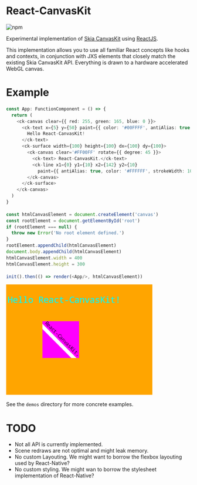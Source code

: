 # React-CanvasKit

![npm](https://img.shields.io/npm/v/react-canvaskit)

Experimental implementation of [Skia CanvasKit](https://skia.org/user/modules/canvaskit) using [ReactJS](https://reactjs.org/).

This implementation allows you to use all familiar React concepts like hooks and contexts, in conjunction with JXS elements that closely match the existing Skia CanvasKit API. Everything is drawn to a hardware accelerated WebGL canvas.

# Example

```typescript jsx
const App: FunctionComponent = () => {
  return (
    <ck-canvas clear={{ red: 255, green: 165, blue: 0 }}>
      <ck-text x={5} y={50} paint={{ color: '#00FFFF', antiAlias: true }} font={{ size: 24 }}>
        Hello React-CanvasKit!
      </ck-text>
      <ck-surface width={100} height={100} dx={100} dy={100}>
        <ck-canvas clear='#FF00FF' rotate={{ degree: 45 }}>
          <ck-text> React-CanvasKit.</ck-text>
          <ck-line x1={0} y1={10} x2={142} y2={10} 
            paint={{ antiAlias: true, color: '#FFFFFF', strokeWidth: 10 }}/>
        </ck-canvas>
      </ck-surface>
    </ck-canvas>
  )
}

const htmlCanvasElement = document.createElement('canvas')
const rootElement = document.getElementById('root')
if (rootElement === null) {
  throw new Error('No root element defined.')
}
rootElement.appendChild(htmlCanvasElement)
document.body.appendChild(htmlCanvasElement)
htmlCanvasElement.width = 400
htmlCanvasElement.height = 300

init().then(() => render(<App/>, htmlCanvasElement))
```


![Alt text](/demos/simple-paint/hello-react-canvaskit.png?raw=true "Hello React-CanvasKit!")


See the `demos` directory for more concrete examples.

# TODO

- Not all API is currently implemented. 
- Scene redraws are not optimal and might leak memory.
- No custom Layouting. We might want to borrow the flexbox layouting used by React-Native?
- No custom styling. We might wan to borrow the stylesheet implementation of React-Native?

